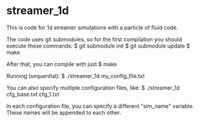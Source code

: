 streamer_1d
===========

This is code for 1d streamer simulations with a particle of fluid code.

The code uses git submodules, so for the first compilation you should execute
these commands:
$ git submodule init
$ git submodule update
$ make

After that, you can compile with just
$ make

Running (sequential):
$ ./streamer_1d my_config_file.txt

You can also specify multiple configuration files, like:
$ ./streamer_1d cfg_base.txt cfg_1.txt

In each configuration file, you can specify a different "sim_name" variable.
These names will be appended to each other.
